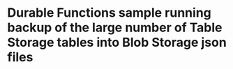 # Durable Functions sample running backup of the large number of Table Storage tables into Blob Storage json files
